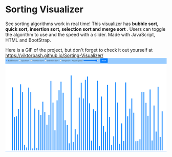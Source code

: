 # Sorting Visualizer
See sorting algorithms work in real time! This visualizer has **bubble sort, quick sort, insertion sort, selection sort and merge sort** . Users can toggle the algorithm to use and the speed with a slider. Made with JavaScript, HTML and BootStrap. 

Here is a GIF of the project, but don't forget to check it out yourself at https://viktorbash.github.io/Sorting-Visualizer/
![Gif](sorting_showcase.gif)

